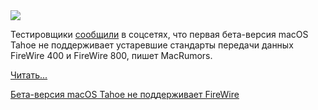 <!--2025-06-21 10:51:53-->
<div class="yb">
  <div class="rss habr"><img src="https://habrastorage.org/getpro/habr/upload_files/5a9/6bd/e04/5a96bde0455281783d2f36fdbabcaa41.jpg" /><p>Тестировщики <a href="https://www.macrumors.com/2025/06/19/macos-tahoe-beta-drops-firewire-support/" rel="noopener noreferrer nofollow">сообщили</a> в соцсетях, что первая бета-версия macOS Tahoe не поддерживает устаревшие стандарты передачи данных FireWire 400 и FireWire 800, пишет MacRumors.</p> <a href="https://habr.com/ru/articles/920552/#habracut">Читать... <p class="titl"><a href="https://habr.com/ru/news/920552/?utm_source=habrahabr&utm_medium=rss&utm_campaign=920552">Бета-версия macOS Tahoe не поддерживает FireWire</a></p></div>
</div>
